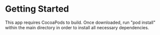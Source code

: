 # Getting Started
This app requires CocoaPods to build. 
Once downloaded, run "pod install" within the main directory in order to install all necessary dependencies.
